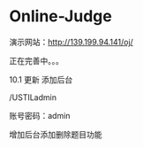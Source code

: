 # Online-Judge

演示网站：http://139.199.94.141/oj/

正在完善中。。。

10.1 更新 添加后台

/USTILadmin

账号密码：admin

增加后台添加删除题目功能
